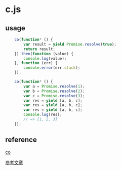 # c.js

## usage

``` js
    co(function* () {
        var result = yield Promise.resolve(true);
        return result;
    }).then(function (value) {
        console.log(value);
    }, function (err) {
        console.error(err.stack);
    });

    co(function* () {
        var a = Promise.resolve(1);
        var b = Promise.resolve(2);
        var c = Promise.resolve(3);
        var res = yield [a, b, c];
        var res = yield [a, b, c];
        var res = yield [a, b, c];
        console.log(res);
        // => [1, 2, 3] 
    });
```

## reference

[co](https://github.com/tj/co)

[参考文章](https://cnodejs.org/topic/553fa3e62bd4939b1e9055a3)
